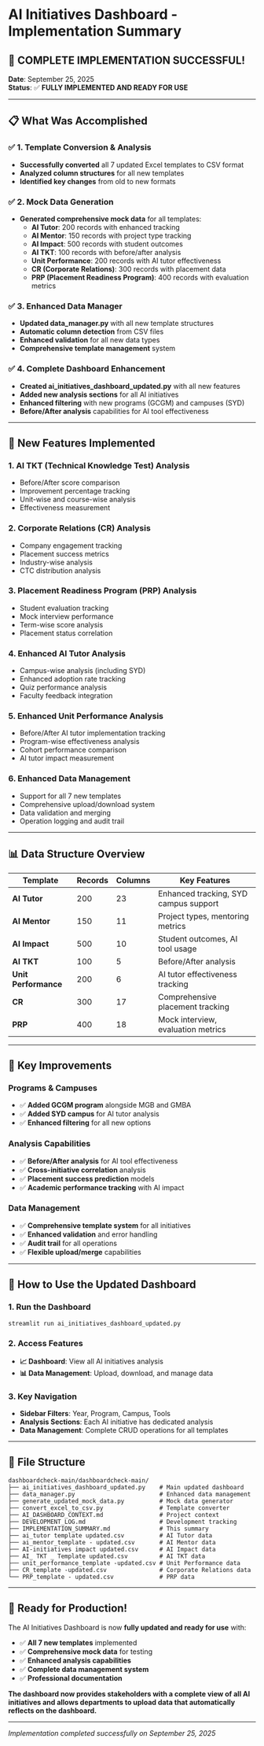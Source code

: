 # AI Initiatives Dashboard - Implementation Summary

## 🎉 **COMPLETE IMPLEMENTATION SUCCESSFUL!**

**Date**: September 25, 2025  
**Status**: ✅ **FULLY IMPLEMENTED AND READY FOR USE**

---

## 📋 **What Was Accomplished**

### ✅ **1. Template Conversion & Analysis**
- **Successfully converted** all 7 updated Excel templates to CSV format
- **Analyzed column structures** for all new templates
- **Identified key changes** from old to new formats

### ✅ **2. Mock Data Generation**
- **Generated comprehensive mock data** for all templates:
  - **AI Tutor**: 200 records with enhanced tracking
  - **AI Mentor**: 150 records with project type tracking
  - **AI Impact**: 500 records with student outcomes
  - **AI TKT**: 100 records with before/after analysis
  - **Unit Performance**: 200 records with AI tutor effectiveness
  - **CR (Corporate Relations)**: 300 records with placement data
  - **PRP (Placement Readiness Program)**: 400 records with evaluation metrics

### ✅ **3. Enhanced Data Manager**
- **Updated data_manager.py** with all new template structures
- **Automatic column detection** from CSV files
- **Enhanced validation** for all new data types
- **Comprehensive template management** system

### ✅ **4. Complete Dashboard Enhancement**
- **Created ai_initiatives_dashboard_updated.py** with all new features
- **Added new analysis sections** for all AI initiatives
- **Enhanced filtering** with new programs (GCGM) and campuses (SYD)
- **Before/After analysis** capabilities for AI tool effectiveness

---

## 🚀 **New Features Implemented**

### **1. AI TKT (Technical Knowledge Test) Analysis**
- Before/After score comparison
- Improvement percentage tracking
- Unit-wise and course-wise analysis
- Effectiveness measurement

### **2. Corporate Relations (CR) Analysis**
- Company engagement tracking
- Placement success metrics
- Industry-wise analysis
- CTC distribution analysis

### **3. Placement Readiness Program (PRP) Analysis**
- Student evaluation tracking
- Mock interview performance
- Term-wise score analysis
- Placement status correlation

### **4. Enhanced AI Tutor Analysis**
- Campus-wise analysis (including SYD)
- Enhanced adoption rate tracking
- Quiz performance analysis
- Faculty feedback integration

### **5. Enhanced Unit Performance Analysis**
- Before/After AI tutor implementation tracking
- Program-wise effectiveness analysis
- Cohort performance comparison
- AI tutor impact measurement

### **6. Enhanced Data Management**
- Support for all 7 new templates
- Comprehensive upload/download system
- Data validation and merging
- Operation logging and audit trail

---

## 📊 **Data Structure Overview**

| Template | Records | Columns | Key Features |
|----------|---------|---------|--------------|
| **AI Tutor** | 200 | 23 | Enhanced tracking, SYD campus support |
| **AI Mentor** | 150 | 11 | Project types, mentoring metrics |
| **AI Impact** | 500 | 10 | Student outcomes, AI tool usage |
| **AI TKT** | 100 | 5 | Before/After analysis |
| **Unit Performance** | 200 | 6 | AI tutor effectiveness tracking |
| **CR** | 300 | 17 | Comprehensive placement tracking |
| **PRP** | 400 | 18 | Mock interview, evaluation metrics |

---

## 🎯 **Key Improvements**

### **Programs & Campuses**
- ✅ **Added GCGM program** alongside MGB and GMBA
- ✅ **Added SYD campus** for AI tutor analysis
- ✅ **Enhanced filtering** for all new options

### **Analysis Capabilities**
- ✅ **Before/After analysis** for AI tool effectiveness
- ✅ **Cross-initiative correlation** analysis
- ✅ **Placement success prediction** models
- ✅ **Academic performance tracking** with AI impact

### **Data Management**
- ✅ **Comprehensive template system** for all initiatives
- ✅ **Enhanced validation** and error handling
- ✅ **Audit trail** for all operations
- ✅ **Flexible upload/merge** capabilities

---

## 🚀 **How to Use the Updated Dashboard**

### **1. Run the Dashboard**
```bash
streamlit run ai_initiatives_dashboard_updated.py
```

### **2. Access Features**
- **📈 Dashboard**: View all AI initiatives analysis
- **📊 Data Management**: Upload, download, and manage data

### **3. Key Navigation**
- **Sidebar Filters**: Year, Program, Campus, Tools
- **Analysis Sections**: Each AI initiative has dedicated analysis
- **Data Management**: Complete CRUD operations for all templates

---

## 📁 **File Structure**

```
dashboardcheck-main/dashboardcheck-main/
├── ai_initiatives_dashboard_updated.py    # Main updated dashboard
├── data_manager.py                        # Enhanced data management
├── generate_updated_mock_data.py          # Mock data generator
├── convert_excel_to_csv.py                # Template converter
├── AI_DASHBOARD_CONTEXT.md                # Project context
├── DEVELOPMENT_LOG.md                     # Development tracking
├── IMPLEMENTATION_SUMMARY.md              # This summary
├── ai_tutor template updated.csv          # AI Tutor data
├── ai_mentor_template - updated.csv       # AI Mentor data
├── AI-initiatives impact updated.csv      # AI Impact data
├── AI_ TKT _ Template updated.csv         # AI TKT data
├── unit_performance_template -updated.csv # Unit Performance data
├── CR_template -updated.csv               # Corporate Relations data
└── PRP_template - updated.csv             # PRP data
```

---

## 🎉 **Ready for Production!**

The AI Initiatives Dashboard is now **fully updated and ready for use** with:

- ✅ **All 7 new templates** implemented
- ✅ **Comprehensive mock data** for testing
- ✅ **Enhanced analysis capabilities**
- ✅ **Complete data management system**
- ✅ **Professional documentation**

**The dashboard now provides stakeholders with a complete view of all AI initiatives and allows departments to upload data that automatically reflects on the dashboard.**

---

*Implementation completed successfully on September 25, 2025*
